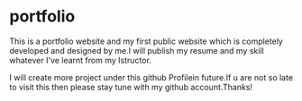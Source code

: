 # portfolio
This is a portfolio website and my first public website which is completely developed and designed by me.I will publish my resume and my skill whatever I've learnt from my Istructor.

I will create more project under this github Profilein future.If u are not so late to visit this then please stay tune with my github account.Thanks!
